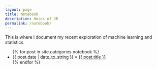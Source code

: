 ```yaml
---
layout: page
title: Notebook
description: Notes of JR
permalink: /notebook/
---
```


This is where I document my recent exploration of machine learning and statistics.

<ul>
  {% for post in site.categories.notebook %}
    <li>
        <span>{{ post.date | date_to_string }}</span> » <a href="{{ post.url }}" title="{{ post.title }}">{{ post.title }}</a>
    </li>
  {% endfor %}
</ul>
